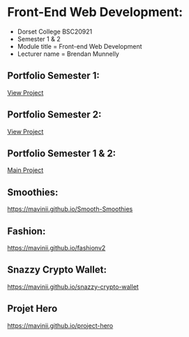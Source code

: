 # Front-End Web Development:
- Dorset College BSC20921 
- Semester 1 &amp; 2
- Module title = Front-end Web Development
- Lecturer name = Brendan Munnelly

## Portfolio Semester 1:
[View Project](https://mavinii.github.io/marcosoliveira/first-semester/index.html)


## Portfolio Semester 2:
[View Project](https://mavinii.github.io/marcosoliveira/second-semester/index.html)


## Portfolio Semester 1 &amp; 2:
[Main Project](https://mavinii.github.io/marcosoliveira)


## Smoothies:
https://mavinii.github.io/Smooth-Smoothies

## Fashion:
https://mavinii.github.io/fashionv2

## Snazzy Crypto Wallet:
https://mavinii.github.io/snazzy-crypto-wallet

## Projet Hero
https://mavinii.github.io/project-hero
